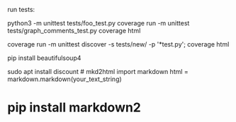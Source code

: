 run tests:

python3 -m unittest tests/foo_test.py
coverage run -m unittest tests/graph_comments_test.py
coverage html

coverage run -m unittest discover -s tests/new/ -p '*test.py'; coverage html

pip install beautifulsoup4

sudo apt install discount # mkd2html
import markdown
html = markdown.markdown(your_text_string)


# pip install markdown2
